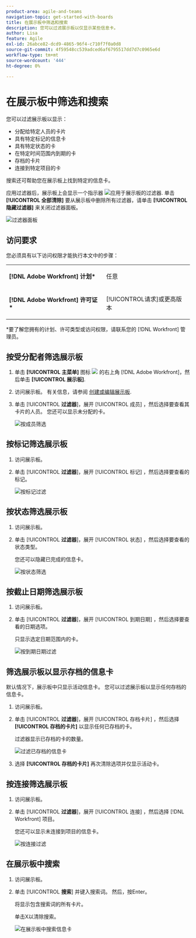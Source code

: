 ```yaml
---
product-area: agile-and-teams
navigation-topic: get-started-with-boards
title: 在展示板中筛选和搜索
description: 您可以过滤展示板以仅显示某些信息卡。
author: Lisa
feature: Agile
exl-id: 26abce82-dcd9-4865-96f4-c710f7f0a0d8
source-git-commit: 4f59548cc539adced6af6795517dd7d7c0965e6d
workflow-type: tm+mt
source-wordcount: '444'
ht-degree: 0%

---
```


# 在展示板中筛选和搜索

您可以过滤展示板以显示：

* 分配给特定人员的卡片
* 具有特定标记的信息卡
* 具有特定状态的卡
* 在特定时间范围内到期的卡
* 存档的卡片
* 连接到特定项目的卡

搜索还可帮助您在展示板上找到特定的信息卡。

应用过滤器后，展示板上会显示一个指示器 ![应用于展示板的过滤器](assets/boards-filterapplied-30x30.png). 单击 **[!UICONTROL 全部清除]** 要从展示板中删除所有过滤器，请单击 **[!UICONTROL 隐藏过滤器]** 来关闭过滤器面板。

![过滤器面板](assets/boards-all-filters-collapsed-1022.png)

## 访问要求

您必须具有以下访问权限才能执行本文中的步骤：

<table style="table-layout:auto"> 
 <col> 
 <col> 
 <tbody> 
  <tr> 
   <td role="rowheader"><strong>[!DNL Adobe Workfront] 计划*</strong></td> 
   <td> <p>任意</p> </td> 
  </tr> 
  <tr> 
   <td role="rowheader"><strong>[!DNL Adobe Workfront] 许可证*</strong></td> 
   <td> <p>[!UICONTROL请求]或更高版本</p> </td> 
  </tr> 
 </tbody> 
</table>

&#42;要了解您拥有的计划、许可类型或访问权限，请联系您的 [!DNL Workfront] 管理员。

## 按受分配者筛选展示板

1. 单击 **[!UICONTROL 主菜单]** 图标 ![](assets/main-menu-icon.png) 的右上角 [!DNL Adobe Workfront]，然后单击 **[!UICONTROL 展示板]**.
1. 访问展示板。 有关信息，请参阅 [创建或编辑展示板](../../agile/get-started-with-boards/create-edit-board.md).
1. 单击 [!UICONTROL **过滤器**]，展开 [!UICONTROL 成员] ，然后选择要查看其卡片的人员。 您还可以显示未分配的卡。

   ![按成员筛选](assets/boards-filter-by-assignees-0822.png)

## 按标记筛选展示板

1. 访问展示板。
1. 单击 [!UICONTROL **过滤器**]，展开 [!UICONTROL 标记] ，然后选择要查看的标记。

   ![按标记过滤](assets/boards-filter-by-tags-0822.png)

## 按状态筛选展示板

1. 访问展示板。
1. 单击 [!UICONTROL **过滤器**]，展开 [!UICONTROL 状态] ，然后选择要查看的状态类型。

   您还可以隐藏已完成的信息卡。

   ![按状态筛选](assets/boards-filter-by-status-0822.png)

## 按截止日期筛选展示板

1. 访问展示板。
1. 单击 [!UICONTROL **过滤器**]，展开 [!UICONTROL 到期日期] ，然后选择要查看的日期选项。

   只显示选定日期范围内的卡。

   ![按到期日期过滤](assets/boards-filter-by-due-date-0822.png)

## 筛选展示板以显示存档的信息卡

默认情况下，展示板中只显示活动信息卡。 您可以过滤展示板以显示任何存档的信息卡。

1. 访问展示板。
1. 单击 [!UICONTROL **过滤器**]，展开 [!UICONTROL 存档卡片] ，然后选择 **[!UICONTROL 存档的卡片]** 以显示任何已存档的卡。

   过滤器显示已存档的卡的数量。

   ![过滤已存档的信息卡](assets/boards-filter-by-archived-cards_0822.png)

1. 选择 **[!UICONTROL 存档的卡片]** 再次清除选项并仅显示活动卡。

## 按连接筛选展示板

1. 访问展示板。
1. 单击 [!UICONTROL **过滤器**]，展开 [!UICONTROL 连接] ，然后选择 [!DNL Workfront] 项目。

   您还可以显示未连接到项目的信息卡。

   ![按连接过滤](assets/boards-filter-by-connection.png)

## 在展示板中搜索

1. 访问展示板。
1. 单击 [!UICONTROL **搜索**] 并键入搜索词。 然后，按Enter。

   将显示包含搜索词的所有卡片。

   单击X以清除搜索。

   ![在展示板中搜索信息卡](assets/boards-searchbox.png)
